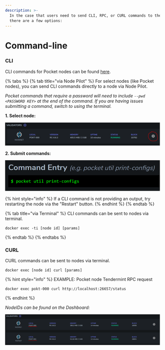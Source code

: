 ```yaml
---
description: >-
  In the case that users need to send CLI, RPC, or CURL commands to their nodes,
  there are a few options:
---
```


# Command-line

### CLI

CLI commands for Pocket nodes can be found [here](https://docs.pokt.network/core/specs/cli).&#x20;

{% tabs %}
{% tab title="via Node Pilot" %}
For select nodes (like Pocket nodes), you can send CLI commands directly to a node via Node Pilot.

_Pocket commands that require a password will need to include `--pwd <PASSWORD KEY>` at the end of the command. If you are having issues submitting a command, switch to using the terminal._

**1. Select node:**

![](<../../.gitbook/assets/image (8).png>)

**2. Submit commands:**

![](<../../.gitbook/assets/image (30).png>)

{% hint style="info" %}
If a CLI command is not providing an output, try restarting the node via the "Restart" button.
{% endhint %}
{% endtab %}

{% tab title="via Terminal" %}
CLI commands can be sent to nodes via terminal.

```
docker exec -ti [node id] [params]
```
{% endtab %}
{% endtabs %}

### CURL

CURL commands can be sent to nodes via terminal.

```
docker exec [node id] curl [params]
```

{% hint style="info" %}
EXAMPLE: Pocket node Tendermint RPC request

```
docker exec pokt-000 curl http://localhost:26657/status
```
{% endhint %}

_NodeIDs can be found on the Dashboard:_

![](<../../.gitbook/assets/image (7).png>)

